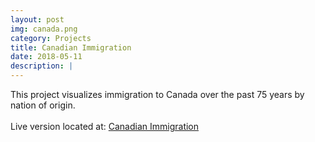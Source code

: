 ```yaml
---
layout: post
img: canada.png
category: Projects
title: Canadian Immigration
date: 2018-05-11
description: |
---
```

This project visualizes immigration to Canada over the past 75 years by nation of origin.
<br>
<br>
Live version located at: <a href="https://www.patrick-leonard.com/CanadianImmigration">Canadian Immigration</a>
